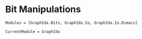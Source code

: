Bit Manipulations
================

```@autodocs
Modules = [GraphIdx.Bits, GraphIdx.Io, GraphIdx.Io.Dimacs]
```

```@meta
CurrentModule = GraphIdx
```
